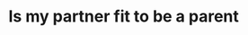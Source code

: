 # Is my partner fit to be a parent

<!-- #Life -->

<!-- {BearID:C6428C4C-EB8C-4BF7-B08D-70AB19031964-15756-00001303C6FDA4CF} -->
